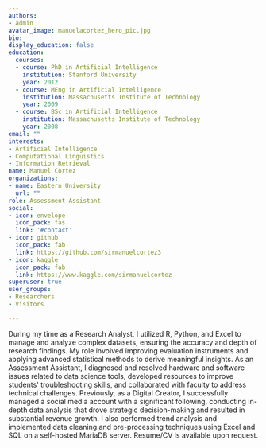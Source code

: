 ```yaml
---
authors:
- admin
avatar_image: manuelacortez_hero_pic.jpg
bio:
display_education: false
education:
  courses:
  - course: PhD in Artificial Intelligence
    institution: Stanford University
    year: 2012
  - course: MEng in Artificial Intelligence
    institution: Massachusetts Institute of Technology
    year: 2009
  - course: BSc in Artificial Intelligence
    institution: Massachusetts Institute of Technology
    year: 2008
email: ""
interests:
- Artificial Intelligence
- Computational Linguistics
- Information Retrieval
name: Manuel Cortez
organizations:
- name: Eastern University
  url: ""
role: Assessment Assistant
social:
- icon: envelope
  icon_pack: fas
  link: '#contact'
- icon: github
  icon_pack: fab
  link: https://github.com/sirmanuelcortez3
- icon: kaggle
  icon_pack: fab
  link: https://www.kaggle.com/sirmanuelcortez
superuser: true
user_groups:
- Researchers
- Visitors

---
```


During my time as a Research Analyst, I utilized R, Python, and Excel to manage and analyze complex datasets, ensuring the accuracy and depth of research findings. My role involved improving evaluation instruments and applying advanced statistical methods to derive meaningful insights. As an Assessment Assistant, I diagnosed and resolved hardware and software issues related to data science tools, developed resources to improve students' troubleshooting skills, and collaborated with faculty to address technical challenges. Previously, as a Digital Creator, I successfully managed a social media account with a significant following, conducting in-depth data analysis that drove strategic decision-making and resulted in substantial revenue growth. I also performed trend analysis and implemented data cleaning and pre-processing techniques using Excel and SQL on a self-hosted MariaDB server. Resume/CV is available upon request.
